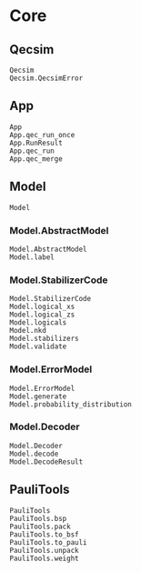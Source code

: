 # Core

## Qecsim
```@docs
Qecsim
Qecsim.QecsimError
```

## App
```@docs
App
App.qec_run_once
App.RunResult
App.qec_run
App.qec_merge
```

## Model
```@docs
Model
```
### Model.AbstractModel
```@docs
Model.AbstractModel
Model.label
```
### Model.StabilizerCode
```@docs
Model.StabilizerCode
Model.logical_xs
Model.logical_zs
Model.logicals
Model.nkd
Model.stabilizers
Model.validate
```
### Model.ErrorModel
```@docs
Model.ErrorModel
Model.generate
Model.probability_distribution
```
### Model.Decoder
```@docs
Model.Decoder
Model.decode
Model.DecodeResult
```

## PauliTools
```@docs
PauliTools
PauliTools.bsp
PauliTools.pack
PauliTools.to_bsf
PauliTools.to_pauli
PauliTools.unpack
PauliTools.weight
```

